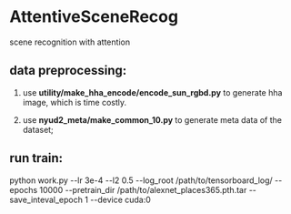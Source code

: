 # AttentiveSceneRecog
scene recognition with attention

## data preprocessing:
1) use <b>utility/make_hha_encode/encode_sun_rgbd.py</b> to generate hha image, which is time costly.

2) use <b>nyud2_meta/make_common_10.py</b> to generate meta data of the dataset;

## run train:
python work.py --lr 3e-4 --l2 0.5 --log_root /path/to/tensorboard_log/ --epochs 10000 --pretrain_dir /path/to/alexnet_places365.pth.tar --save_inteval_epoch 1 --device cuda:0
